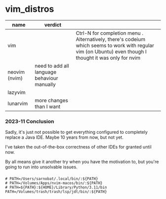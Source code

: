 # vim_distros

|name | verdict |  |
|---|---|----|
|vim |  | Ctrl-N for completion menu . Alternatively, there's codeium which seems to work with regular vim (on Ubuntu) even though I thought it was only for nvim|
|neovim (nvim) | need to add all language behaviour manually |  |
|lazyvim |  |  |
|lunarvim | more changes than I want |  |

### 2023-11 Conclusion
Sadly, it's just not possible to get everything configured to completely replace a Java IDE. Maybe 10 years from now, but not yet.

I've taken the out-of-the-box correctness of other IDEs for granted until now.

By all means give it another try when you have the motivation to, but you're going to run into unsolvable issues.


###
```
# PATH=/Users/sarnobat/.local/bin/:${PATH}
# PATH=/Volumes/Apps/nvim-macos/bin/:${PATH}
# PATH=${PATH}:${HOME}/Library/Python/3.11/bin
PATH=/Volumes/trash/trash/lsp/jdt/bin/:${PATH}
```
